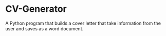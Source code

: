# CV-Generator
A Python program that builds a cover letter that take information from the user and saves as a word document.
